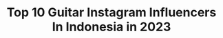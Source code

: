 ---
title: Top 10 Guitar Instagram Influencers In Indonesia in 2023
description: >-
  Find top guitar Instagram influencers in Indonesia in 2023. Most popular hashtags: #indomusikgram #guitar #guitarist #cover.
platform: Instagram
hits: 211
text_top: Analyze the top-rated Instagram influencers on inBeat.
text_bottom: Our search engine aggregates 211 Instagram influencers like this in Indonesia for you to connect with.
profiles:
  - username: "alefunky_gottalent"
    fullname: >-
      - A L E  F U N K Y -
    bio: >-
      ◾Asia's Got Talent ◾Guitarist @ladaband ◾#Endorse SCHECTER ◾Owner @rockschool_ ◾#Endorse BUGERA ◾NEWBIRTH youtube:ALE FUNKY business 🔜 WA:089676528458
    location: "Indonesia"
    followers: 17349
    engagement: 414
    commentsToLikes: 0.118199
    id: ck5c1y8apw5vf0i11s872jbgi
    verified: false
    hashtags: "#alefunky, #gitaris, #proudyourskill, #gitarisindonesia"
  - username: "yankjay"
    fullname: >-
      Yankjay Nugraha
    bio: >-
      🎸 🇲🇨 Indro Hardjodikoro project.|.ARANA Project.|.Dua Drum.|.Session Player.|Endorser : Cort Guitars|D’addario|Ehx|Jim Dunlop|MXR|Gruv Gear
    location: "Indonesia"
    followers: 75541
    engagement: 947
    commentsToLikes: 0.039742
    id: ck5hlvzhykysl0i11j33gp33f
    verified: false
    hashtags: "#iplaycort, #ngulickyankjay, #gitarisindonesia, #guitar"
  - username: "naufal_fawwaz"
    fullname: >-
      Naufal fawwaz putra .J
    bio: >-
      14 years old ✌ |Violinist🎻|Singer🎤|Pianist🎹|Guitarist🎸|Swim🌊|Drawing✏| CP endorse/job 📞: 085817955885// WA (Hartini) •SUBSCRIBE TO MY YOUTUBE CHANNEL•
    location: "Indonesia"
    followers: 2997
    engagement: 1522
    commentsToLikes: 0.181965
    id: ck15rod408wkr0i1956zm8rih
    verified: false
    hashtags: "#membermmvip, #diatasratarata, #covermusik, #dirumahajawithgm"
  - username: "lifa_latifah_"
    fullname: >-
      Lifa Latifah
    bio: >-
      • 21 | Fingerstyle Guitar • 200k subscribers on YouTube • PP/Endorse : 088802341135 (@nplarasatii)
    location: "Indonesia"
    followers: 32282
    engagement: 1081
    commentsToLikes: 0.054048
    id: ck6ud1p12ilrc0j71bcmupobd
    verified: false
    hashtags: "#indomusikgram, #fingerstyle, #indovidgram, #cover"
  - username: "irvanborneo"
    fullname: >-
      Irvan Borneo
    bio: >-
      • Session guitarist • Guitar Instrumentalis • Song writer/music producer YOUTUBE ⬇️⬇️⬇️
    location: "Indonesia"
    followers: 26990
    engagement: 447
    commentsToLikes: 0.055483
    id: ck5hksrqdiza60i114f2fxmgc
    verified: false
    hashtags: "#guitarcover, #elixirstrings, #guildds240, #universityofrock"
  - username: "hansenvendiagus"
    fullname: >-
      hansen vendi agus
    bio: >-
      🎸 Fingerstyle Guitarist from INDONESIA🇲🇨 📌 Pontianak, Kalimantan Barat 📩 hansenvendi07@gmail.com (Business Inquiries) 🎼 YouTube Channel👇
    location: "Indonesia"
    followers: 115483
    engagement: 581
    commentsToLikes: 0.020749
    id: ck0vxhpvryy6n0i191tgmgav4
    verified: false
    hashtags: "#guitar, #music, #indomusikgram, #tiktok"
  - username: "delacruzguitar"
    fullname: >-
      D A N N Y | D E L A | C R U Z
    bio: >-
      Guitarist 🔥@weareinglorious 🔥 Proud to endorse ⚡️ @gibsonguitar ⚡️ @marshallamps_uk ⚡️ @bareknucklepickupsofficial ⚡️ @ernieball ⚡️ @intunegp
    location: "Indonesia"
    followers: 7070
    engagement: 1020
    commentsToLikes: 0.088805
    id: ck6tvzkbrp5yo0j71j4an8wt0
    verified: false
    hashtags: "#guitar, #guitarvideo, #skypeguitarlessons, #yngwie"
  - username: "ehsanfaramarzipour"
    fullname: >-
      احسان فرامرزی پور | Ehsan
    bio: >-
      @ehsanfpf @mydearguitarstudents https://telegram.me/flamenco4u گیتاریست فلامنکو Flamenco guitarist
    location: "Indonesia"
    followers: 3761
    engagement: 1495
    commentsToLikes: 0.074160
    id: ck9wicg151p3l0j78x1pu86sv
    verified: false
    hashtags: "#pacope, #guitar, #arte, #guitarrista"
  - username: "irtatata"
    fullname: >-
      Irta Amalia
    bio: >-
      Freelance vokal & guitarist Owner @cripingkrezz Love myself❤️ YSU'16
    location: "Indonesia"
    followers: 64357
    engagement: 522
    commentsToLikes: 0.022527
    id: ck8sx97tlgkn70j78kl4lrrrv
    verified: false
    hashtags: "#lathiweirdgenius, #indomusikgram, #ramadhankareem, #maapabsurd"
  - username: "bimamusic"
    fullname: >-
      abim_finger 🇮🇩
    bio: >-
      🎸Gitaris Cilik 13 year Bacchus Guitar Endorser Laney amps Indonesia Endorser Call/whatsapp : 082336533363 My Youtube | Abim Finger
    location: "Indonesia"
    followers: 47720
    engagement: 389
    commentsToLikes: 0.037937
    id: ck5pz5zo7zdtq0i11ky4ngruu
    verified: false
    hashtags: "#repost, #guitarist, #endorse, #semangat"
---